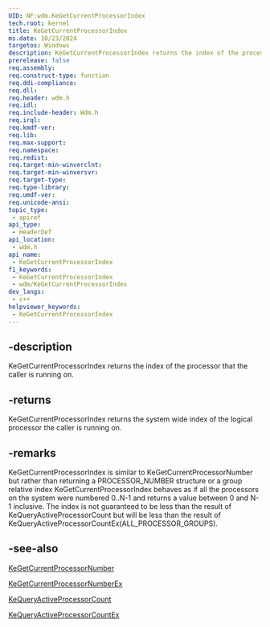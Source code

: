 ```yaml
---
UID: NF:wdm.KeGetCurrentProcessorIndex
tech.root: kernel
title: KeGetCurrentProcessorIndex
ms.date: 10/23/2024
targetos: Windows
description: KeGetCurrentProcessorIndex returns the index of the processor that the caller is running on.
prerelease: false
req.assembly: 
req.construct-type: function
req.ddi-compliance: 
req.dll:
req.header: wdm.h
req.idl: 
req.include-header: Wdm.h
req.irql:
req.kmdf-ver: 
req.lib:
req.max-support: 
req.namespace: 
req.redist: 
req.target-min-winverclnt:
req.target-min-winversvr: 
req.target-type: 
req.type-library: 
req.umdf-ver: 
req.unicode-ansi: 
topic_type:
 - apiref
api_type:
 - HeaderDef
api_location:
 - wdm.h
api_name:
 - KeGetCurrentProcessorIndex
f1_keywords:
 - KeGetCurrentProcessorIndex
 - wdm/KeGetCurrentProcessorIndex
dev_langs:
 - c++
helpviewer_keywords:
 - KeGetCurrentProcessorIndex
---
```


## -description

KeGetCurrentProcessorIndex returns the index of the processor that the caller is running on.

## -returns

KeGetCurrentProcessorIndex returns the system wide index of the logical processor the caller is running on.

## -remarks

KeGetCurrentProcessorIndex is similar to KeGetCurrentProcessorNumber but rather than returning a PROCESSOR_NUMBER structure or a group relative index KeGetCurrentProcessorIndex behaves as if all the processors on the system were numbered 0..N-1 and returns a value between 0 and N-1 inclusive. The index is not guaranteed to be less than the result of KeQueryActiveProcessorCount but will be less than the result of KeQueryActiveProcessorCountEx(ALL_PROCESSOR_GROUPS).

## -see-also

[KeGetCurrentProcessorNumber](/windows-hardware/drivers/ddi/ntddk/nf-ntddk-kegetcurrentprocessornumber)

[KeGetCurrentProcessorNumberEx](/windows-hardware/drivers/ddi/ntddk/nf-ntddk-kegetcurrentprocessornumberex)

[KeQueryActiveProcessorCount](nf-wdm-kequeryactiveprocessorcount.md)

[KeQueryActiveProcessorCountEx](/windows-hardware/drivers/ddi/ntddk/nf-ntddk-kequeryactiveprocessorcountex)
